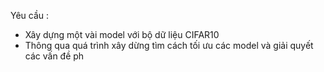 Yêu cầu :
- Xây dựng một vài model với bộ dữ liệu CIFAR10
- Thông qua quá trình xây dừng tìm cách tối ưu các model và giải quyết các vấn đề ph
